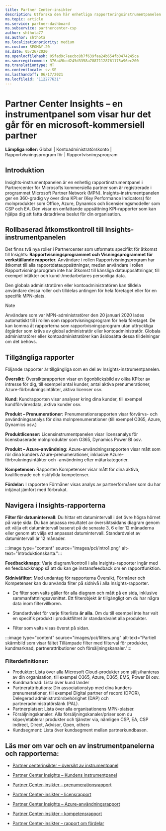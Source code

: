 ```yaml
---
title: Partner Center-insikter
description: Utforska den här enhetliga rapporteringsinstrumentpanelen i Partnercenter. Se hur det går i KPI:er för försäljning och distribution, kundutveckling med mera.
ms.topic: article
ms.service: partner-dashboard
ms.subservice: partnercenter-csp
author: shthota77
ms.author: shthota
ms.localizationpriority: medium
ms.custom: SEOMAY.20
ms.date: 05/26/2020
ms.openlocfilehash: 05fad9c7eecbc8b7f639faa24b654fb0474245ca
ms.sourcegitcommit: 376a49bcd245d3358a78871128761175a96ec200
ms.translationtype: MT
ms.contentlocale: sv-SE
ms.lasthandoff: 06/17/2021
ms.locfileid: "112277631"
---
```

# <a name="partner-center-insights---a-dashboard-that-shows-how-a-microsoft-commercial-partner-is-doing"></a>Partner Center Insights – en instrumentpanel som visar hur det går för en microsoft-kommersiell partner

**Lämpliga roller:** Global | Kontoadministratörskonto | Rapportvisningsprogram för | Rapportvisningsprogram

## <a name="introduction"></a>Introduktion

Insights-instrumentpanelen är en enhetlig rapportinstrumentpanel i Partnercenter för Microsofts kommersiella partner som är registrerade i programmet Microsoft Partner Network (MPN). Insights-instrumentpanelen ger en 360-gradig vy över dina KPI:er (Key Performance Indicators) för molnprodukter som Office, Azure, Dynamics och licensieringsmodeller som CSP och EA. Den visar en omfattande uppsättning KPI-rapporter som kan hjälpa dig att fatta datadrivna beslut för din organisation. 

## <a name="role-based-access-control-to-the-insights-dashboard"></a>Rollbaserad åtkomstkontroll till Insights-instrumentpanelen

Det finns två nya roller i Partnercenter som utformats specifikt för åtkomst till Insights: **Rapportvisningsprogrammet** **och Visningsprogrammet för verkställande rapporter.** Användare i rollen Rapportvisningsprogram har åtkomst till alla rapportdatauppsättningar, medan användare i rollen Rapportvisningsprogram inte har åtkomst till känsliga datauppsättningar, till exempel intäkter och kund-/medarbetares personliga data. 

Den globala administratören eller kontoadministratören kan tilldela användare dessa roller och tilldelas antingen för hela företaget eller för en specifik MPN-plats.  

>[!Note] 
>Användare som var MPN-administratörer den 20 januari 2020 lades automatiskt till i rollen som rapportvisningsprogram för hela företaget. De kan komma åt rapporterna som rapportvisningsprogram utan uttryckliga åtgärder som krävs av global administratör eller kontoadministratör. Globala administratörer eller kontoadministratörer kan åsidosätta dessa tilldelningar om det behövs. 

## <a name="reports-available"></a>Tillgängliga rapporter

Följande rapporter är tillgängliga som en del av Insights-instrumentpanelen.

**Översikt:** Översiktsrapporten visar en ögonblicksbild av olika KPI:er av intresse för dig, till exempel antal kunder, antal aktiva prenumerationer, Azure-förbrukningsintäkter, aktiva licenser osv.

**Kund:** Kundrapporten visar analyser kring dina kunder, till exempel kundförvärvsdata, aktiva kunder osv.

**Produkt – Prenumerationer:** Prenumerationsrapporten visar förvärvs- och användningsanalys för dina molnprenumerationer (till exempel O365, Azure, Dynamics osv.)

**Produktlicenser:** Licensinstrumentpanelen visar licensanalys för licensbaserade molnprodukter som O365, Dynamics Power BI osv.

**Produkt – Azure-användning:** Azure-användningsrapporten visar mått som rör dina kunders Azure-prenumerationer, inklusive Azure-förbrukningsintäkter och -användning efter mätarkategorier.

**Kompetenser:** Rapporten Kompetenser visar mått för dina aktiva, kvalificerade och riskfyllda kompetenser.

**Fördelar:** I rapporten Förmåner visas analys av partnerförmåner som du har intjänat jämfört med förbrukat.

## <a name="navigating-the-insights-reports"></a>Navigera i Insights-rapporterna

**Filter för datumintervall:** Du hittar ett datumintervall i det övre högra hörnet på varje sida. Du kan anpassa resultatet av översiktssidans diagram genom att välja ett datumintervall baserat på de senaste 3, 6 eller 12 månaderna eller genom att välja ett anpassat datumintervall. Standardvalet av datumintervall är 12 månader. 

:::image type="content" source="images/pci/intro1.png" alt-text="Introduktionskarta.":::

**Feedbackknapp:** Varje diagram/kontroll i alla Insights-rapporter ingår med en feedbackknapp så att du kan ge instansfeedback om en rapportfunktion. 

 
**Sidnivåfilter:** Med undantag för rapporterna Översikt, Förmåner och Kompetenser kan du använda filter på sidnivå i alla Insights-rapporter. 

- De filter som valts gäller för alla diagram och mått på en sida, inklusive sammanfattningsavsnittet. Ett filterobjekt är tillgängligt om du har några data inom filtervillkoren. 

- Standardvalet för varje filterlista **är alla**. Om du till exempel inte har valt en specifik produkt i produktfiltret är standardvalet alla produkter.

- Filter som valts visas överst på sidan. 

:::image type="content" source="images/pci/filters.png" alt-text="Partiell skärmbild som visar fältet Tillämpade filter med filterval för produkter, kundmarknad, partnerattributioner och försäljningskanaler.":::

### <a name="filters-definitions"></a>Filterdefinitioner:

- Produkter: Lista över alla Microsoft Cloud-produkter som säljs/hanteras av din organisation, till exempel O365, Azure, D365, EMS, Power BI osv.
- Kundmarknad: Lista över kund länder
- Partnerattributions: Din associationstyp med dina kunders prenumerationer, till exempel Digital partner of record (DPOR), Delegerad administratörsbehörighet (DAP) och partneradministratörslänk (PAL). 
- Partnerplatser: Lista över alla organisationens MPN-platser.
- Försäljningskanaler: Alla försäljningskanaler/priser som du köper/etablerar produkter och tjänster via, nämligen CSP, EA, CSP indirect, Direct, Advisor, Open, others
- Kundsegment: Lista över kundsegment mellan partnerkundbasen.

## <a name="read-about-each-of-the-dashboards-and-reports"></a>Läs mer om var och en av instrumentpanelerna och rapporterna:

- [Partner centerinsikter – översikt av instrumentpanel](pci-overview-report.md)

- [Partner Center Insights – Kundens instrumentpanel](pci-customer-report.md)

- [Partner Center-insikter – prenumerationsrapport](pci-product-subscriptions-report.md)

- [Partner Center-insikter – licensrapport](pci-product-licenses-report.md)

- [Partner Center Insights – Azure-användningsrapport](pci-azure-usage-report.md)

- [Partner Center-insikter – kompetensrapport](pci-competencies-report.md)

- [Partner Center-insikter – rapport om fördelar](pci-benefits-report.md)
